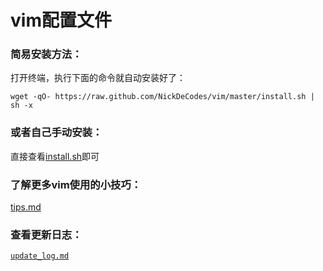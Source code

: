 # vim配置文件

### 简易安装方法：

打开终端，执行下面的命令就自动安装好了：

`wget -qO- https://raw.github.com/NickDeCodes/vim/master/install.sh | sh -x`

### 或者自己手动安装：

直接查看[install.sh](install.sh)即可

### 了解更多vim使用的小技巧：

[tips.md](tips.md)

### 查看更新日志：

[`update_log.md`](update_log.md)

